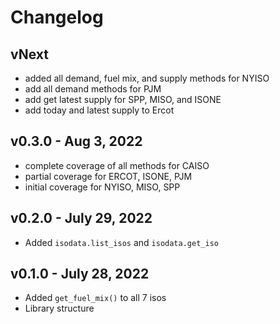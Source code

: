 # Changelog

## vNext

- added all demand, fuel mix, and supply methods for NYISO
- add all demand methods for PJM
- add get latest supply for SPP, MISO, and ISONE
- add today and latest supply to Ercot

## v0.3.0 - Aug 3, 2022

- complete coverage of all methods for CAISO
- partial coverage for ERCOT, ISONE, PJM
- initial coverage for NYISO, MISO, SPP

## v0.2.0 - July 29, 2022

- Added `isodata.list_isos` and `isodata.get_iso`

## v0.1.0 - July 28, 2022

- Added `get_fuel_mix()` to all 7 isos
- Library structure
